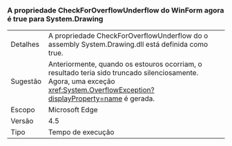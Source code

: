 ### <a name="winforms-checkforoverflowunderflow-property-is-now-true-for-systemdrawing"></a>A propriedade CheckForOverflowUnderflow do WinForm agora é true para System.Drawing

|   |   |
|---|---|
|Detalhes|A propriedade CheckForOverflowUnderflow do o assembly System.Drawing.dll está definida como true.|
|Sugestão|Anteriormente, quando os estouros ocorriam, o resultado teria sido truncado silenciosamente. Agora, uma exceção <xref:System.OverflowException?displayProperty=name> é gerada.|
|Escopo|Microsoft Edge|
|Versão|4.5|
|Tipo|Tempo de execução|

